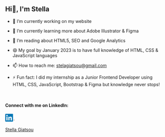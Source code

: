 ## Hi👋, I'm Stella
<!--
**stellagiatsou/stellagiatsou** is a ✨ _special_ ✨ repository because its `README.md` (this file) appears on your GitHub profile.

Here are some ideas to get you started: -->

- 🔭 I’m currently working on my website

- 🌱 I’m currently learning more about Adobe Illustrator & Figma

- 🌱 I’m reading about HTML5, SEO and Google Analytics

- 😄 My goal by January 2023 is to have full knowledge of HTML, CSS & JavaScript languages

- 📫 How to reach me: <a href="mailto:stelagiatsou@gmail.com"> stelagiatsou@gmail.com </a>

- ⚡ Fun fact: I did my internship as a Junior Frontend Developer using HTML, CSS, JavaScript, Bootstrap & Figma but knowledge never stops!

<br>

#### Connect with me on LinkedIn:

[<img src='linkedin.png' alt='linkedin' width='30'>](https://www.linkedin.com/in/stellagiatsou/)  

<script src="https://platform.linkedin.com/badges/js/profile.js" async defer type="text/javascript"></script>
<div class="badge-base LI-profile-badge" data-locale="en_US" data-size="large" data-theme="light" data-type="VERTICAL" data-vanity="stellagiatsou" data-version="v1"><a class="badge-base__link LI-simple-link" href="https://gr.linkedin.com/in/stellagiatsou?trk=profile-badge">Stella Giatsou</a></div>
              

<!--
- 👯 I’m looking to collaborate on ...
- 🤔 I’m looking for help with ...
- 💬 Ask me about ...
- 📫 How to reach me: ...
- 😄 Pronouns: ...
- ⚡ Fun fact: ...
-->
